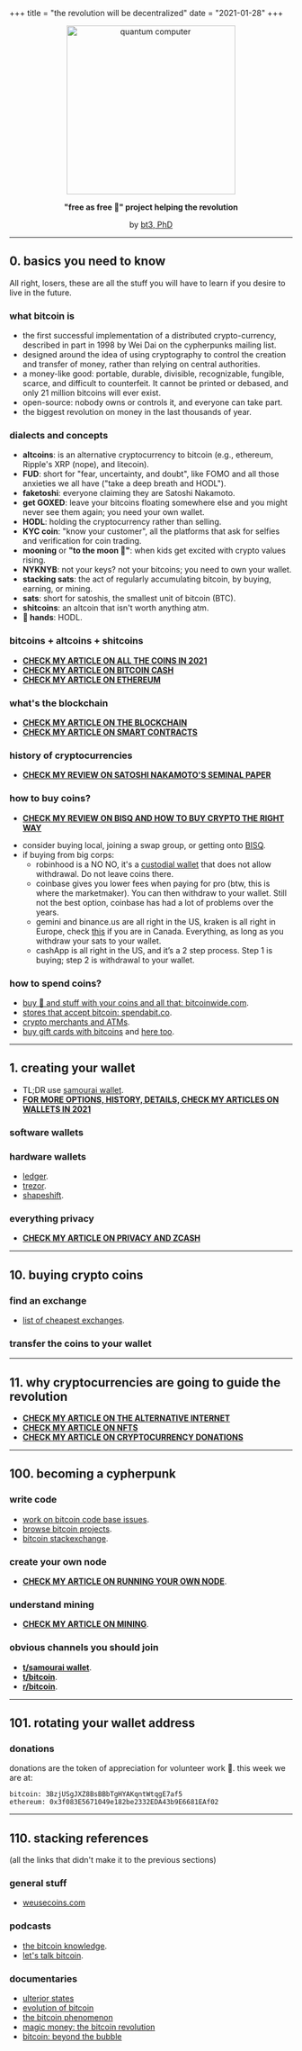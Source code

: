 +++
title = "the revolution will be decentralized"
date = "2021-01-28"
+++

<center>

<img src="/img/pc.png" alt="quantum computer"  width="300"/>


**"free as free 🍺" project helping the revolution**

by <a href="https://keybase.io/bt3gl">bt3, PhD</a></b>

</center>



---
## 0. basics you need to know

All right, losers, these are all the stuff you will have to learn if you desire to live in the future.

### what bitcoin is

* the first successful implementation of a distributed crypto-currency, described in part in 1998 by Wei Dai on the cypherpunks mailing list.
* designed around the idea of using cryptography to control the creation and transfer of money, rather than relying on central authorities.
* a money-like good: portable, durable, divisible, recognizable, fungible, scarce, and difficult to counterfeit. It cannot be printed or debased, and only 21 million bitcoins will ever exist.
* open-source: nobody owns or controls it, and everyone can take part.
* the biggest revolution on money in the last thousands of year.

### dialects and concepts

* **altcoins**: is an alternative cryptocurrency to bitcoin (e.g., ethereum, Ripple's XRP (nope), and litecoin).
* **FUD**: short for "fear, uncertainty, and doubt", like FOMO and all those anxieties we all have ("take a deep breath and HODL").
* **faketoshi**: everyone claiming they are Satoshi Nakamoto.
* **get GOXED**: leave your bitcoins floating somewhere else and you might never see them again; you need your own wallet.
* **HODL**: holding the cryptocurrency rather than selling.
* **KYC coin**: "know your customer", all the platforms that ask for selfies and verification for coin trading.
* **mooning** or **"to the moon 🚀"**: when kids get excited with crypto values rising.
* **NYKNYB**: not your keys? not your bitcoins; you need to own your wallet.
* **stacking sats**: the act of regularly accumulating bitcoin, by buying, earning, or mining.
* **sats**: short for satoshis, the smallest unit of bitcoin (BTC).
* **shitcoins**: an altcoin that isn't worth anything atm.
* **💎 hands**: HODL.

### bitcoins + altcoins + shitcoins

- **[CHECK MY ARTICLE ON ALL THE COINS IN 2021](https://dreamers.cash/post/3/)**
- **[CHECK MY ARTICLE ON BITCOIN CASH](https://dreamers.cash/post/6/)**
- **[CHECK MY ARTICLE ON ETHEREUM](https://dreamers.cash/post/5/)**

### what's the blockchain

- **[CHECK MY ARTICLE ON THE BLOCKCHAIN](https://dreamers.cash/post/11/)**
- **[CHECK MY ARTICLE ON SMART CONTRACTS](https://dreamers.cash/post/9/)**


### history of cryptocurrencies

- **[CHECK MY REVIEW ON SATOSHI NAKAMOTO'S SEMINAL PAPER](https://dreamers.cash/post/16/)**


### how to buy coins?

- **[CHECK MY REVIEW ON BISQ AND HOW TO BUY CRYPTO THE RIGHT WAY](https://dreamers.cash/post/2/)**

* consider buying local, joining a swap group, or getting onto [BISQ](https://bisq.network/).
* if buying from big corps:
    * robinhood is a NO NO, it's a [custodial wallet](https://en.bitcoin.it/wiki/Storing_bitcoins#Bad_wallet_ideas) that does not allow withdrawal. Do not leave coins there.
    * coinbase gives you lower fees when paying for pro (btw, this is where the marketmaker). You can then withdraw to your wallet. Still not the best option, coinbase has had a lot of problems over the years.
    * gemini and binance.us are all right in the US, kraken is all right in Europe, check [this](https://cryptorationale.com/) if you are in Canada. Everything, as long as you withdraw your sats to your wallet.
    * cashApp is all right in the US, and it’s a 2 step process. Step 1 is buying; step 2 is withdrawal to your wallet.

### how to spend coins?

* [buy 🍕 and stuff with your coins and all that: bitcoinwide.com](https://bitcoinwide.com/).
* [stores that accept bitcoin: spendabit.co](https://spendabit.co/).
* [crypto merchants and ATMs](https://coinmap.org/).
* [buy gift cards with bitcoins](https://www.gyft.com/bitcoin/) and [here too](https://www.bitrefill.com/).


---
## 1. creating your wallet

- TL;DR use [samourai wallet](https://samouraiwallet.com/).
- **[FOR MORE OPTIONS, HISTORY, DETAILS, CHECK MY ARTICLES ON WALLETS IN 2021](https://dreamers.cash/post/1/)**

### software wallets


### hardware wallets

* [ledger](https://shop.ledger.com).
* [trezor](https://trezor.io/).
* [shapeshift](https://shapeshift.com/keepkey).

### everything privacy

- **[CHECK MY ARTICLE ON PRIVACY AND ZCASH](https://dreamers.cash/post/8/)**

---
## 10. buying crypto coins

### find an exchange

* [list of cheapest exchanges](https://cryptorationale.com/).

### transfer the coins to your wallet

----

## 11. why cryptocurrencies are going to guide the revolution

- **[CHECK MY ARTICLE ON THE ALTERNATIVE INTERNET](https://dreamers.cash/post/13/)**
- **[CHECK MY ARTICLE ON NFTS](https://dreamers.cash/post/7/)**
- **[CHECK MY ARTICLE ON CRYPTOCURRENCY DONATIONS](https://dreamers.cash/post/12/)**

---
## 100. becoming a cypherpunk

### write code

* [work on bitcoin code base issues](https://github.com/bitcoin/bitcoin/issues).
* [browse bitcoin projects](http://www.bitcoinprojects.net/).
* [bitcoin stackexchange](https://bitcoin.stackexchange.com).

### create your own node

- **[CHECK MY ARTICLE ON RUNNING YOUR OWN NODE](https://dreamers.cash/post/11/)**.

### understand mining

- **[CHECK MY ARTICLE ON MINING](https://dreamers.cash/post/10/)**.


### obvious channels you should join


- **[t/samourai wallet](https://t.me/SamouraiWallet)**.
- **[t/bitcoin](https://t.me/Bitcoin)**.
- **[r/bitcoin](https://www.reddit.com/r/Bitcoin/)**.

---

## 101. rotating your wallet address

### donations
donations are the token of appreciation for volunteer work 🖤.
this week we are at:

```
bitcoin: 3BzjUSgJXZ8BsBBbTgHYAKqntWtqgE7af5
ethereum: 0x3f083E5671049e182be2332EDA43b9E6681EAf02
```

---

## 110. stacking references

(all the links that didn't make it to the previous sections)

### general stuff

* [weusecoins.com](https://www.weusecoins.com/)


### podcasts

* [the bitcoin knowledge](https://www.bitcoin.kn/).
* [let's talk bitcoin](https://letstalkbitcoin.com/).


### documentaries

- [ulterior states](http://www.iamsatoshi.com/)
- [evolution of bitcoin](https://www.youtube.com/watch?v=HUpGHOLkoXs)
- [the bitcoin phenomenon](https://www.youtube.com/watch?v=6pWblf8COH4)
- [magic money: the bitcoin revolution](https://www.youtube.com/watch?v=PVo5wCSnmSs)
- [bitcoin: beyond the bubble](https://www.youtube.com/watch?v=LszOt51OjXU)